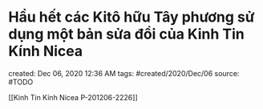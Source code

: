 # Hầu hết các Kitô hữu Tây phương sử dụng một bản sửa đổi của Kinh Tin Kính Nicea

created: Dec 06, 2020 12:36 AM
tags: #created/2020/Dec/06
source: #TODO

[[Kinh Tin Kính Nicea P-201206-2226]]